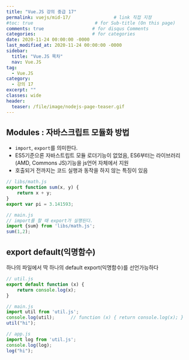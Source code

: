 ```yaml
---
title: "Vue.JS 강의 중급 17"
permalink: vuejs/mid-17/                # link 직접 지정
#toc: true                       # for Sub-title (On this page)
comments: true                  # for disqus Comments
categories:                     # for categories
date: 2020-11-24 00:00:00 -0000
last_modified_at: 2020-11-24 00:00:00 -0000
sidebar:
  title: "Vue.JS 목차"
  nav: Vue.JS
tag:
  - Vue.JS
category:
  - 강의 17
excerpt: ""
classes: wide
header:
  teaser: /file/image/nodejs-page-teaser.gif
---
```


## Modules : 자바스크립트 모듈화 방법

* `import`, `export`를 의미한다.
* ES5기준으론 자바스트립트 모듈 로더기능이 없었음, ES6부터는 라이브러리(AMD, Commons JS)기능을 js언어 자체에서 지원
* 호출되거 전까지는 코드 실행과 동작을 하지 않는 특징이 있음

```js
// libs/math.js
export function sum(x, y) {
    return x + y;
}
export var pi = 3.141593;

// main.js
// import를 할 때 export가 실행된다.
import {sum} from 'libs/math.js';
sum(1,2);
```

## export default(익명함수)

하나의 파일에서 딱 하나의 default export(익명함수)를 선언가능하다

```js
// util.js
export default function (x) {
    return console.log(x);
}

// main.js
import util from 'util.js';
console.log(util);      // function (x) { return console.log(x); }
util("hi");

// app.js
import log from 'util.js';
console.log(log);
log("hi");
```